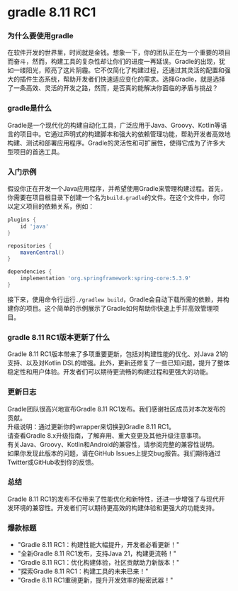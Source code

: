 # gradle 8.11 RC1
### 为什么要使用gradle

在软件开发的世界里，时间就是金钱。想象一下，你的团队正在为一个重要的项目而奋斗，然而，构建工具的复杂性却让你们的进度一再延误。Gradle的出现，犹如一缕阳光，照亮了这片阴霾。它不仅简化了构建过程，还通过其灵活的配置和强大的插件生态系统，帮助开发者们快速适应变化的需求。选择Gradle，就是选择了一条高效、灵活的开发之路，然而，是否真的能解决你面临的矛盾与挑战？

### gradle是什么

Gradle是一个现代化的构建自动化工具，广泛应用于Java、Groovy、Kotlin等语言的项目中。它通过声明式的构建脚本和强大的依赖管理功能，帮助开发者高效地构建、测试和部署应用程序。Gradle的灵活性和可扩展性，使得它成为了许多大型项目的首选工具。

### 入门示例

假设你正在开发一个Java应用程序，并希望使用Gradle来管理构建过程。首先，你需要在项目根目录下创建一个名为`build.gradle`的文件。在这个文件中，你可以定义项目的依赖关系，例如：

```groovy
plugins {
    id 'java'
}

repositories {
    mavenCentral()
}

dependencies {
    implementation 'org.springframework:spring-core:5.3.9'
}
```

接下来，使用命令行运行`./gradlew build`，Gradle会自动下载所需的依赖，并构建你的项目。这个简单的示例展示了Gradle如何帮助你快速上手并高效管理项目。

### gradle 8.11 RC1版本更新了什么

Gradle 8.11 RC1版本带来了多项重要更新，包括对构建性能的优化、对Java 21的支持、以及对Kotlin DSL的增强。此外，更新还修复了一些已知问题，提升了整体稳定性和用户体验。开发者们可以期待更流畅的构建过程和更强大的功能。

### 更新日志

Gradle团队很高兴地宣布Gradle 8.11 RC1发布。我们感谢社区成员对本次发布的贡献。  
升级说明：通过更新你的wrapper来切换到Gradle 8.11 RC1。  
请查看Gradle 8.x升级指南，了解弃用、重大变更及其他升级注意事项。  
有关Java、Groovy、Kotlin和Android的兼容性，请参阅完整的兼容性说明。  
如果你发现此版本的问题，请在GitHub Issues上提交bug报告。我们期待通过Twitter或GitHub收到你的反馈。

### 总结

Gradle 8.11 RC1的发布不仅带来了性能优化和新特性，还进一步增强了与现代开发环境的兼容性。开发者们可以期待更高效的构建体验和更强大的功能支持。

### 爆款标题

- "Gradle 8.11 RC1：构建性能大幅提升，开发者必看更新！"
- "全新Gradle 8.11 RC1发布，支持Java 21，构建更流畅！"
- "Gradle 8.11 RC1：优化构建体验，社区贡献助力新版本！"
- "探索Gradle 8.11 RC1：构建工具的未来已来！"
- "Gradle 8.11 RC1重磅更新，提升开发效率的秘密武器！"